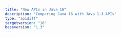 ```yaml
---
title: "New APIs in Java 16"
description: "Comparing Java 16 with Java 1.3 APIs"
type: "apidiff"
targetversion: "16"
baseversion: "1.3"
---
```

